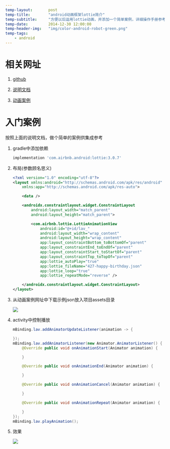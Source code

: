 ```yaml
---
temp-layout:       post
temp-title:        "android动画框架lottie简介"
temp-subtitle:     "方便以后运用lottie动画，并添加一个简单案例，详细操作手册参考官网就ok了"
temp-date:         2014-12-30 12:00:00
temp-header-img:   "img/color-android-robot-green.png"
temp-tags:
    - android
---
```


# 相关网址

1. [github](https://github.com/airbnb/lottie-android)
    
2. [说明文档](http://airbnb.io/lottie/#/)
    
3. [动画案例](https://lottiefiles.com/)
    
# 入门案例

按照上面的说明文档，做个简单的案例供集成参考
    
1. gradle中添加依赖

    ``` gradle
    implementation 'com.airbnb.android:lottie:3.0.7'
    ```

2. 布局(参数顾名思义)

    ``` xml
    <?xml version="1.0" encoding="utf-8"?>
    <layout xmlns:android="http://schemas.android.com/apk/res/android"
        xmlns:app="http://schemas.android.com/apk/res-auto">
    
        <data />
    
        <androidx.constraintlayout.widget.ConstraintLayout
            android:layout_width="match_parent"
            android:layout_height="match_parent">
    
            <com.airbnb.lottie.LottieAnimationView
                android:id="@+id/lav_"
                android:layout_width="wrap_content"
                android:layout_height="wrap_content"
                app:layout_constraintBottom_toBottomOf="parent"
                app:layout_constraintEnd_toEndOf="parent"
                app:layout_constraintStart_toStartOf="parent"
                app:layout_constraintTop_toTopOf="parent"
                app:lottie_autoPlay="true"
                app:lottie_fileName="427-happy-birthday.json"
                app:lottie_loop="true"
                app:lottie_repeatMode="reverse" />
    
        </androidx.constraintlayout.widget.ConstraintLayout>
    </layout>
    ```
    
3. 从动画案例网址中下载示例json放入项目assets目录

    ![](http://itCatface.github.io/img/android/lottie1.png)
    
4. activity中控制播放

    ``` java
    mBinding.lav.addAnimatorUpdateListener(animation -> {
    
    });
    mBinding.lav.addAnimatorListener(new Animator.AnimatorListener() {
        @Override public void onAnimationStart(Animator animation) {
    
        }
    
        @Override public void onAnimationEnd(Animator animation) {
    
        }
    
        @Override public void onAnimationCancel(Animator animation) {
    
        }
    
        @Override public void onAnimationRepeat(Animator animation) {
    
        }
    });
    mBinding.lav.playAnimation();
    ```
    
5. 效果

    ![](http://itCatface.github.io/img/android/lottie2.gif)

    